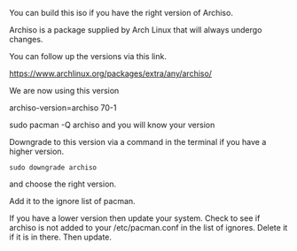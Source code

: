 You can build this iso if you have the right version of Archiso.

Archiso is a package supplied by Arch Linux that will always undergo changes.

You can follow up the versions via this link.

https://www.archlinux.org/packages/extra/any/archiso/

We are now using this version


archiso-version=archiso 70-1


sudo pacman -Q archiso and you will know your version


Downgrade to this version via a command in the terminal if you have a higher version.

`sudo downgrade archiso`

and choose the right version. 

Add it to the ignore list of pacman.


If you have a lower version then update your system. Check to see if archiso is not added to 
your /etc/pacman.conf in the list of ignores. Delete it if it is in there. Then update.
